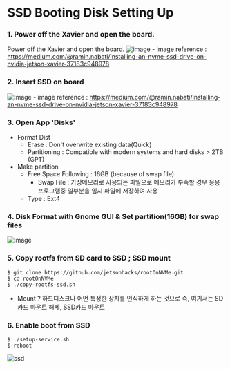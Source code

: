 SSD Booting Disk Setting Up
===
### 1. Power off the Xavier and open the board.
Power off the Xavier and open the board.
    ![image](https://user-images.githubusercontent.com/79160507/178179045-10194f13-67db-495a-87e8-4b012804f06d.png)
    - image reference : https://medium.com/@ramin.nabati/installing-an-nvme-ssd-drive-on-nvidia-jetson-xavier-37183c948978

### 2. Insert SSD on board
![image](https://user-images.githubusercontent.com/79160507/178179676-70d39303-ea75-40d3-bd57-238be0d9f113.png)
    - image reference : https://medium.com/@ramin.nabati/installing-an-nvme-ssd-drive-on-nvidia-jetson-xavier-37183c948978

### 3. Open App 'Disks'
+ Format Dist 
  + Erase : Don't overwrite existing data(Quick)
  + Partitioning : Compatible with modern systems and hard disks > 2TB (GPT)
+ Make partition
  + Free Space Following : 16GB (because of swap file)
    + Swap File : 가상메모리로 사용되는 파일으로 메모리가 부족할 경우 응용프로그램중 일부분을 임시 파일에 저장하여 사용
  + Type : Ext4

### 4. Disk Format with Gnome GUI & Set partition(16GB) for swap files
![image](https://user-images.githubusercontent.com/79160507/178179574-bf3e8cb7-5146-4683-9841-cefff19dd87b.png)
    
### 5. Copy rootfs from SD card to SSD ; SSD mount

```
$ git clone https://github.com/jetsonhacks/rootOnNVMe.git 
$ cd rootOnNVMe
$ ./copy-rootfs-ssd.sh
```
+ Mount ? 하드디스크나 어떤 특정한 장치를 인식하게 하는 것으로 즉, 여기서는 SD카드 마운트 해제, SSD카드 마운트 

### 6. Enable boot from SSD
```
$ ./setup-service.sh
$ reboot
```
![ssd](https://user-images.githubusercontent.com/108650199/177741278-24d917dc-65c9-4d3b-9b93-f8b768ae3328.png)
